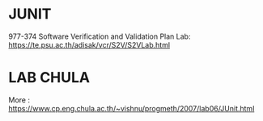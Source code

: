 # JUNIT
977-374 Software Verification and Validation
Plan Lab: https://te.psu.ac.th/adisak/vcr/S2V/S2VLab.html

# LAB  CHULA
More : https://www.cp.eng.chula.ac.th/~vishnu/progmeth/2007/lab06/JUnit.html
